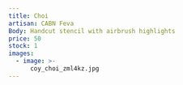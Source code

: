 ```yaml
---
title: Choi
artisan: CABN Feva
Body: Handcut stencil with airbrush highlights
price: 50
stock: 1
images:
  - image: >-
      coy_choi_zml4kz.jpg
---
```


